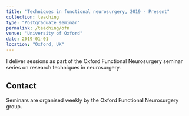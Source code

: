 ```yaml
---
title: "Techniques in functional neurosurgery, 2019 - Present"
collection: teaching
type: "Postgraduate seminar"
permalink: /teaching/ofn
venue: "University of Oxford"
date: 2019-01-01
location: "Oxford, UK"
---
```


I deliver sessions as part of the Oxford Functional Neurosurgery seminar series on research techniques in neurosurgery.

Contact
-------

Seminars are organised weekly by the Oxford Functional Neurosurgery group.

